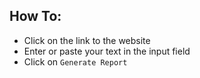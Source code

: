## How To:
- Click on the link to the website
- Enter or paste your text in the input field
- Click on `Generate Report`
